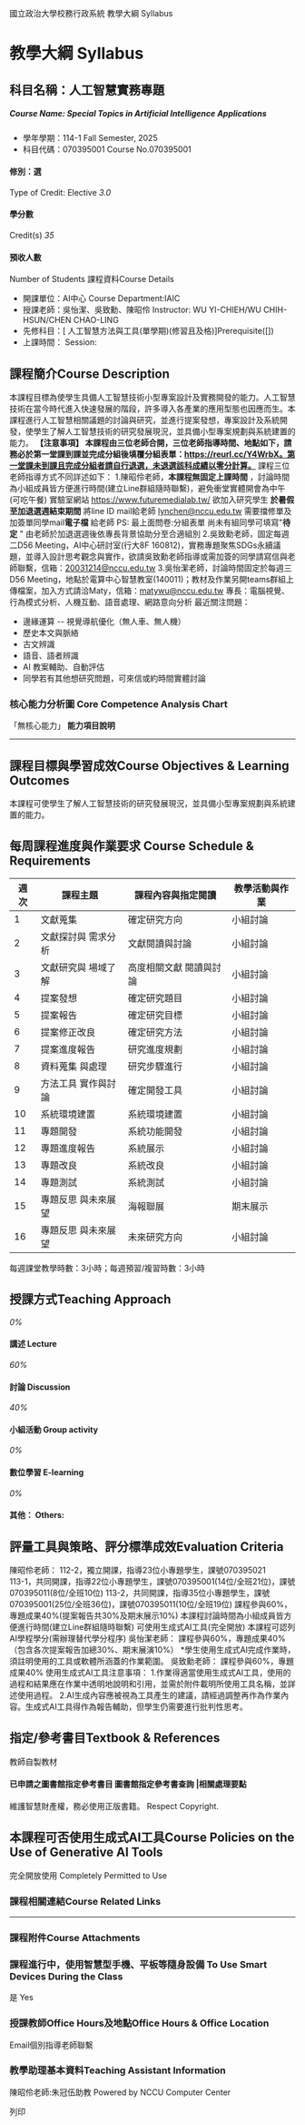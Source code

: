 國立政治大學校務行政系統 教學大綱 Syllabus
# 教學大綱 Syllabus
##  科目名稱：人工智慧實務專題
#####  Course Name: Special Topics in Artificial Intelligence Applications
  * 學年學期：114-1 Fall Semester, 2025 
  * 科目代碼：070395001 Course No.070395001


#### 修別：選
Type of Credit: Elective 
_3.0_
#### 學分數
Credit(s)
_35_
#### 預收人數
Number of Students
課程資料Course Details
  * 開課單位：AI中心 Course Department:IAIC 
  * 授課老師：吳怡潔、吳致勳、陳昭伶 Instructor: WU YI-CHIEH/WU CHIH-HSUN/CHEN CHAO-LING 
  * 先修科目：[ 人工智慧方法與工具(單學期)(修習且及格)]Prerequisite([])
  * 上課時間： Session: 


##  課程簡介Course Description
本課程目標為使學生具備人工智慧技術小型專案設計及實務開發的能力。人工智慧技術在當今時代進入快速發展的階段，許多導入各產業的應用型態也因應而生。本課程進行人工智慧相關議題的討論與研究，並進行提案發想，專案設計及系統開發，使學生了解人工智慧技術的研究發展現況，並具備小型專案規劃與系統建置的能力。
**【注意事項】 本課程由三位老師合開，三位老師指導時間、地點如下，請務必於第一堂課到課並完成分組後填覆分組表單：https://reurl.cc/Y4WrbX。第一堂課未到課且完成分組者請自行退選，未退選該科成績以零分計算。**
課程三位老師指導方式不同詳述如下：
1.陳昭伶老師，**本課程無固定上課時間** ，討論時間為小組成員皆方便進行時間(建立Line群組隨時聯繫)，避免衝堂實體開會為中午(可吃午餐)
實驗室網站 https://www.futuremedialab.tw/
欲加入研究學生 **於暑假至加退選週結束期間** 將line ID mail給老師 lynchen@nccu.edu.tw 
需要擋修單及加簽單同學mail**電子檔** 給老師 
PS: 最上面問卷:分組表單 尚未有組同學可填寫"**待定** " 由老師於加退選週後依專長背景協助分至合適組別
2.吳致勳老師，固定每週二D56 Meeting，AI中心研討室(行大8F 160812)，實務專題聚焦SDGs永續議題，並導入設計思考觀念與實作，欲請吳致勳老師指導或需加簽的同學請寫信與老師聯繫，信箱：20031214@nccu.edu.tw
3.吳怡潔老師，討論時間固定於每週三D56 Meeting，地點於電算中心智慧教室(140011)；教材及作業另開teams群組上傳檔案，加入方式請洽Maty，信箱：matywu@nccu.edu.tw
專長：電腦視覺、行為模式分析、人機互動、語音處理、網路意向分析
最近關注問題：
  * 邊緣運算 -- 視覺導航優化（無人車、無人機）
  * 歷史本文與脈絡
  * 古文辨識
  * 語音、語者辨識
  * AI 教案輔助、自動評估
  * 同學若有其他想研究問題，可來信或約時間實體討論


###  核心能力分析圖 Core Competence Analysis Chart
「無核心能力」 
**能力項目說明**
* * *
##  課程目標與學習成效Course Objectives & Learning Outcomes 
本課程可使學生了解人工智慧技術的研究發展現況，並具備小型專案規劃與系統建置的能力。
##  每周課程進度與作業要求 Course Schedule & Requirements
**週次** |  **課程主題** |  **課程內容與指定閱讀** |  **教學活動與作業**  
---|---|---|---  
1 |  文獻蒐集 |  確定研究方向 |  小組討論  
2 |  文獻探討與 需求分析 |  文獻閱讀與討論 |  小組討論  
3 |  文獻研究與 場域了解 |  高度相關文獻 閱讀與討論 |  小組討論  
4 |  提案發想 |  確定研究題目 |  小組討論  
5 |  提案報告 |  確定研究目標 |  小組討論  
6 |  提案修正改良 |  確定研究方法 |  小組討論  
7 |  提案進度報告 |  研究進度規劃 |  小組討論  
8 |  資料蒐集 與處理 |  研究步驟進行 |  小組討論  
9 |  方法工具 實作與討論 |  確定開發工具 |  小組討論  
10 |  系統環境建置 |  系統環境建置 |  小組討論  
11 |  專題開發 |  系統功能開發 |  小組討論  
12 |  專題進度報告 |  系統展示 |  小組討論  
13 |  專題改良 |  系統改良 |  小組討論  
14 |  專題測試 |  系統測試 |  小組討論  
15 |  專題反思 與未來展望 |  海報聯展 | 期末展示  
16 |  專題反思 與未來展望 |  未來研究方向 | 小組討論  
每週課堂教學時數：3小時；每週預習/複習時數：3小時
##  授課方式Teaching Approach
_0%_
####  講述 Lecture
_60%_
####  討論 Discussion
_40%_
####  小組活動 Group activity
_0%_
####  數位學習 E-learning
_0%_
####  其他： Others:
##  評量工具與策略、評分標準成效Evaluation Criteria
陳昭伶老師：
112-2，獨立開課，指導23位小專題學生，課號070395021  
113-1，共同開課，指導22位小專題學生，課號070395001(14位/全班21位)，課號070395011(8位/全班10位)
113-2，共同開課，指導35位小專題學生，課號070395001(25位/全班36位)，課號070395011(10位/全班19位)
課程參與60%，專題成果40%(提案報告共30%及期末展示10%)
本課程討論時間為小組成員皆方便進行時間(建立Line群組隨時聯繫)
可使用生成式AI工具(完全開放) 
本課程可認列AI學程學分(需辦理替代學分程序)
吳怡潔老師：
課程參與60%，專題成果40%（包含各次提案報告加總30%、期末展演10%）
*學生使用生成式AI完成作業時，須註明使用的工具或軟體所涵蓋的作業範圍。
吳致勳老師：
課程參與60%，專題成果40%
使用生成式AI工具注意事項：
1.作業得適當使用生成式AI工具，使用的過程和結果應在作業中透明地說明和引用，並需於附件載明所使用工具名稱，並詳述使用過程。
2.AI生成內容應被視為工具產生的建議，請經過調整再作為作業內容。生成式AI工具得作為報告輔助，但學生仍需要進行批判性思考。
##  指定/參考書目Textbook & References
教師自製教材
####  已申請之圖書館指定參考書目  圖書館指定參考書查詢 |相關處理要點
維護智慧財產權，務必使用正版書籍。 Respect Copyright.
##  本課程可否使用生成式AI工具Course Policies on the Use of Generative AI Tools
完全開放使用 Completely Permitted to Use
###  課程相關連結Course Related Links
* * *
###  課程附件Course Attachments
###  課程進行中，使用智慧型手機、平板等隨身設備 To Use Smart Devices During the Class
是  Yes
###  授課教師Office Hours及地點Office Hours & Office Location
Email個別指導老師聯繫
###  教學助理基本資料Teaching Assistant Information
陳昭伶老師:朱冠伍助教
Powered by NCCU Computer Center
  
列印
